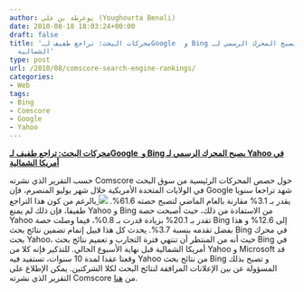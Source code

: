 ```yaml
---
author: يوغرطة بن علي (Youghourta Benali)
date: 2010-08-18 18:03:24+00:00
draft: false
title: 'محركات البحث: تراجع طفيف لـGoogle  و Bing يصبح المحرك الرسمي لـ Yahoo في أمريكا
  الشمالية'
type: post
url: /2010/08/comscore-search-engine-rankings/
categories:
- Web
tags:
- Bing
- Comscore
- Google
- Yahoo
---
```


[**محركات البحث: تراجع طفيف لـGoogle  و Bing يصبح المحرك الرسمي لـ Yahoo في أمريكا الشمالية**](https://www.it-scoop.com/2010/08/comScore-Search-Engine-Rankings)


حسب التقرير الذي نشرته Comscore حول حصص المحركات الرئيسية من سوق البحث في الولايات المتحدة الأمريكية خلال شهر يوليو المنصرم، فإن Google شهد تراجعا سنويا  يقدر بـ 3.1% مقارنة بالعام الماضي لتصبح حصته 61.6%.  [![](https://www.it-scoop.com/wp-content/uploads/2010/08/google-bing-yahoo.gif)
](https://www.it-scoop.com/2010/08/comScore-Search-Engine-Rankings) بالرغم من كون هذا التراجع طفيفا، فإن ذلك لم يمنع Yahoo و Bing من الاستفادة من ذلك، حيث أصبحت حصة Yahoo تقدر بـ 20.1% بزيادة قدرت بـ 0.8%، فيما وصلت حصة Bing إلى 12.6% و هذا بفضل تقدمه بنسبة 3.7%.  يحدث كل هذا قبيل إتمام تضمين نتائج بحث Bing في محرك بحث Yahoo، حيث أنه من المنتظر أن تنتهي فترة التجارب و تعميم نتائج بحث Bing في أمريكا الشمالية قبل نهاية الأسبوع الحالي.  للتذكير فإنه كلا من Yahoo و Microsoft قد وقعتا عقدا لمدة 10 سنوات، تستفيد فيه Yahoo من نتائج بحث Bing و تصبح بذلك المسؤولة عن بين الإعلانات المرافقة لنتائج البحث لكلا الشركتين.  يمكن الإطلاع على التقرير الذي نشرته Comscore من [هنا](http://www.comscore.com/Press_Events/Press_Releases/2010/8/comScore_Releases_July_2010_U.S._Search_Engine_Rankings).
